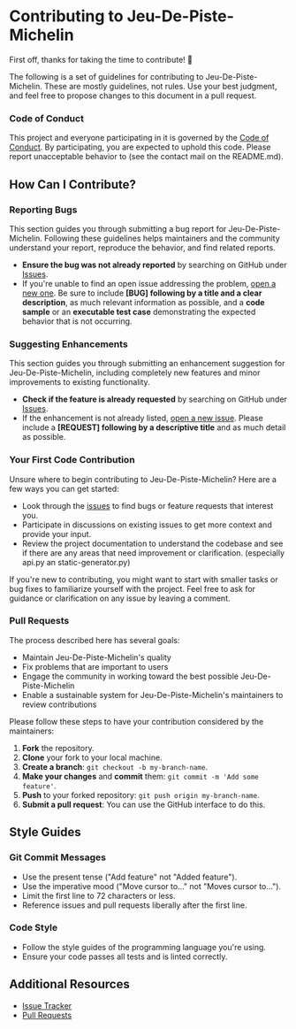 # Contributing to Jeu-De-Piste-Michelin

First off, thanks for taking the time to contribute! 🎉

The following is a set of guidelines for contributing to Jeu-De-Piste-Michelin. These are mostly guidelines, not rules. Use your best judgment, and feel free to propose changes to this document in a pull request.

### Code of Conduct

This project and everyone participating in it is governed by the [Code of Conduct](./code_of_conduct.md). By participating, you are expected to uphold this code. Please report unacceptable behavior to (see the contact mail on the README.md).

## How Can I Contribute?

### Reporting Bugs

This section guides you through submitting a bug report for Jeu-De-Piste-Michelin. Following these guidelines helps maintainers and the community understand your report, reproduce the behavior, and find related reports.

- **Ensure the bug was not already reported** by searching on GitHub under [Issues](https://github.com/michelin/treasure-hunt/issues).
- If you're unable to find an open issue addressing the problem, [open a new one](https://github.com/michelin/treasure-hunt/issues/new). Be sure to include **[BUG] following by a title and a clear description**, as much relevant information as possible, and a **code sample** or an **executable test case** demonstrating the expected behavior that is not occurring.

### Suggesting Enhancements

This section guides you through submitting an enhancement suggestion for Jeu-De-Piste-Michelin, including completely new features and minor improvements to existing functionality.

- **Check if the feature is already requested** by searching on GitHub under [Issues](https://github.com/michelin/treasure-hunt/issues).
- If the enhancement is not already listed, [open a new issue](https://github.com/michelin/treasure-hunt/issues/new). Please include a **[REQUEST] following by a descriptive title** and as much detail as possible.

### Your First Code Contribution

Unsure where to begin contributing to Jeu-De-Piste-Michelin? Here are a few ways you can get started:

- Look through the [issues](https://github.com/michelin/treasure-hunt/issues) to find bugs or feature requests that interest you.
- Participate in discussions on existing issues to get more context and provide your input.
- Review the project documentation to understand the codebase and see if there are any areas that need improvement or clarification. (especially api.py an static-generator.py)

If you're new to contributing, you might want to start with smaller tasks or bug fixes to familiarize yourself with the project. Feel free to ask for guidance or clarification on any issue by leaving a comment.

### Pull Requests

The process described here has several goals:

- Maintain Jeu-De-Piste-Michelin's quality
- Fix problems that are important to users
- Engage the community in working toward the best possible Jeu-De-Piste-Michelin
- Enable a sustainable system for Jeu-De-Piste-Michelin's maintainers to review contributions

Please follow these steps to have your contribution considered by the maintainers:

1. **Fork** the repository.
2. **Clone** your fork to your local machine.
3. **Create a branch**: `git checkout -b my-branch-name`.
4. **Make your changes** and **commit** them: `git commit -m 'Add some feature'`.
5. **Push** to your forked repository: `git push origin my-branch-name`.
6. **Submit a pull request**: You can use the GitHub interface to do this.

## Style Guides

### Git Commit Messages

- Use the present tense ("Add feature" not "Added feature").
- Use the imperative mood ("Move cursor to..." not "Moves cursor to...").
- Limit the first line to 72 characters or less.
- Reference issues and pull requests liberally after the first line.

### Code Style

- Follow the style guides of the programming language you're using.
- Ensure your code passes all tests and is linted correctly.

## Additional Resources

- [Issue Tracker](https://github.com/michelin/treasure-hunt/issues)
- [Pull Requests](https://github.com/michelin/treasure-hunt/pulls)
